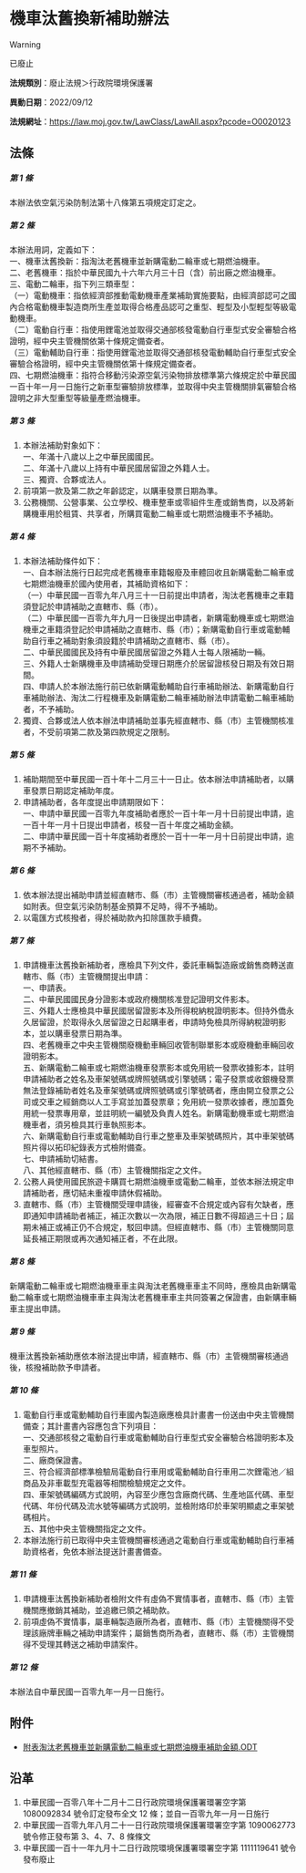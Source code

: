 # 機車汰舊換新補助辦法


> [!WARNING]
> 已廢止


**法規類別**：廢止法規＞行政院環境保護署

**異動日期**：2022/09/12  

**法規網址**：https://law.moj.gov.tw/LawClass/LawAll.aspx?pcode=O0020123



## 法條
##### 第 1 條
本辦法依空氣污染防制法第十八條第五項規定訂定之。

##### 第 2 條
本辦法用詞，定義如下：  
一、機車汰舊換新：指淘汰老舊機車並新購電動二輪車或七期燃油機車。  
二、老舊機車：指於中華民國九十六年六月三十日（含）前出廠之燃油機車。  
三、電動二輪車，指下列三類車型：  
（一）電動機車：指依經濟部推動電動機車產業補助實施要點，由經濟部認可之國內合格電動機車製造商所生產並取得合格產品認可之重型、輕型及小型輕型等級電動機車。  
（二）電動自行車：指使用鋰電池並取得交通部核發電動自行車型式安全審驗合格證明，經中央主管機關依第十條規定備查者。  
（三）電動輔助自行車：指使用鋰電池並取得交通部核發電動輔助自行車型式安全審驗合格證明，經中央主管機關依第十條規定備查者。  
四、七期燃油機車：指符合移動污染源空氣污染物排放標準第六條規定於中華民國一百十年一月一日施行之新車型審驗排放標準，並取得中央主管機關排氣審驗合格證明之非大型重型等級量產燃油機車。

##### 第 3 條
1. 本辦法補助對象如下：  
一、年滿十八歲以上之中華民國國民。  
二、年滿十八歲以上持有中華民國居留證之外籍人士。  
三、獨資、合夥或法人。
1. 前項第一款及第二款之年齡認定，以購車發票日期為準。
1. 公務機關、公營事業、公立學校、機車整車或零組件生產或銷售商，以及將新購機車用於租賃、共享者，所購買電動二輪車或七期燃油機車不予補助。

##### 第 4 條
1. 本辦法補助條件如下：  
一、自本辦法施行日起完成老舊機車車籍報廢及車體回收且新購電動二輪車或七期燃油機車於國內使用者，其補助資格如下：  
（一）中華民國一百零九年八月三十一日前提出申請者，淘汰老舊機車之車籍須登記於申請補助之直轄市、縣（市）。  
（二）中華民國一百零九年九月一日後提出申請者，新購電動機車或七期燃油機車之車籍須登記於申請補助之直轄市、縣（市）；新購電動自行車或電動輔助自行車之補助對象須設籍於申請補助之直轄市、縣（市）。  
二、中華民國國民及持有中華民國居留證之外籍人士每人限補助一輛。  
三、外籍人士新購機車及申請補助受理日期應介於居留證核發日期及有效日期間。  
四、申請人於本辦法施行前已依新購電動輔助自行車補助辦法、新購電動自行車補助辦法、淘汰二行程機車及新購電動二輪車補助辦法申請電動二輪車補助者，不予補助。
1. 獨資、合夥或法人依本辦法申請補助並事先經直轄市、縣（市）主管機關核准者，不受前項第二款及第四款規定之限制。

##### 第 5 條
1. 補助期間至中華民國一百十年十二月三十一日止。依本辦法申請補助者，以購車發票日期認定補助年度。
1. 申請補助者，各年度提出申請期限如下：  
一、申請中華民國一百零九年度補助者應於一百十年一月十日前提出申請，逾一百十年一月十日提出申請者，核發一百十年度之補助金額。  
二、申請中華民國一百十年度補助者應於一百十一年一月十日前提出申請，逾期不予補助。

##### 第 6 條
1. 依本辦法提出補助申請並經直轄市、縣（市）主管機關審核通過者，補助金額如附表。但空氣污染防制基金預算不足時，得不予補助。
1. 以電匯方式核撥者，得於補助款內扣除匯款手續費。

##### 第 7 條
1. 申請機車汰舊換新補助者，應檢具下列文件，委託車輛製造廠或銷售商轉送直轄市、縣（市）主管機關提出申請：  
一、申請表。  
二、中華民國國民身分證影本或政府機關核准登記證明文件影本。  
三、外籍人士應檢具中華民國居留證影本及所得稅納稅證明影本。但持外僑永久居留證，於取得永久居留證之日起購車者，申請時免檢具所得納稅證明影本，並以購車發票日期為準。  
四、老舊機車之中央主管機關廢機動車輛回收管制聯單影本或廢機動車輛回收證明影本。  
五、新購電動二輪車或七期燃油機車發票影本或免用統一發票收據影本，註明申請補助者之姓名及車架號碼或牌照號碼或引擎號碼；電子發票或收銀機發票無法登錄補助者姓名及車架號碼或牌照號碼或引擎號碼者，應由開立發票之公司或交車之經銷商以人工手寫並加蓋發票章；免用統一發票收據者，應加蓋免用統一發票專用章，並註明統一編號及負責人姓名。新購電動機車或七期燃油機車者，須另檢具其行車執照影本。  
六、新購電動自行車或電動輔助自行車之整車及車架號碼照片，其中車架號碼照片得以拓印紀錄表方式檢附備查。  
七、申請補助切結書。  
八、其他經直轄市、縣（市）主管機關指定之文件。
1. 公務人員使用國民旅遊卡購買七期燃油機車或電動二輪車，並依本辦法規定申請補助者，應切結未重複申請休假補助。
1. 直轄市、縣（市）主管機關受理申請後，經審查不合規定或內容有欠缺者，應即通知申請補助者補正，補正次數以一次為限，補正日數不得超過三十日；屆期未補正或補正仍不合規定，駁回申請。但經直轄市、縣（市）主管機關同意延長補正期限或再次通知補正者，不在此限。

##### 第 8 條
新購電動二輪車或七期燃油機車車主與淘汰老舊機車車主不同時，應檢具由新購電動二輪車或七期燃油機車車主與淘汰老舊機車車主共同簽署之保證書，由新購車輛車主提出申請。

##### 第 9 條
機車汰舊換新補助應依本辦法提出申請，經直轄市、縣（市）主管機關審核通過後，核撥補助款予申請者。

##### 第 10 條
1. 電動自行車或電動輔助自行車國內製造廠應檢具計畫書一份送由中央主管機關備查；其計畫書內容應包含下列項目：  
一、交通部核發之電動自行車或電動輔助自行車型式安全審驗合格證明影本及車型照片。  
二、廠商保證書。  
三、符合經濟部標準檢驗局電動自行車用或電動輔助自行車用二次鋰電池／組商品及非車載型充電器等相關檢驗規定之文件。  
四、車架號碼編碼方式說明，內容至少應包含廠商代碼、生產地區代碼、車型代碼、年份代碼及流水號等編碼方式說明，並檢附烙印於車架明顯處之車架號碼相片。  
五、其他中央主管機關指定之文件。
1. 本辦法施行前已取得中央主管機關審核通過之電動自行車或電動輔助自行車補助資格者，免依本辦法提送計畫書備查。

##### 第 11 條
1. 申請機車汰舊換新補助者檢附文件有虛偽不實情事者，直轄市、縣（市）主管機關應撤銷其補助，並追繳已領之補助款。
1. 前項虛偽不實情事，屬車輛製造廠所為者，直轄市、縣（市）主管機關得不受理該廠牌車輛之補助申請案件；屬銷售商所為者，直轄市、縣（市）主管機關得不受理其轉送之補助申請案件。

##### 第 12 條
本辦法自中華民國一百零九年一月一日施行。
## 附件
* [附表淘汰老舊機車並新購電動二輪車或七期燃油機車補助金額.ODT](https://law.moj.gov.tw/LawClass/LawGetFile.ashx?FileId=0000259995)
## 沿革
1. 中華民國一百零八年十二月十二日行政院環境保護署環署空字第 1080092834 號令訂定發布全文 12 條；並自一百零九年一月一日施行
1. 中華民國一百零九年八月二十一日行政院環境保護署環署空字第 1090062773 號令修正發布第 3、4、7、8 條條文
1. 中華民國一百十一年九月十二日行政院環境保護署環署空字第 1111119641 號令發布廢止
